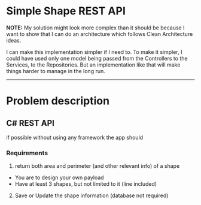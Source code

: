 # Simple Shape REST API


**NOTE:** My solution might look more complex than it should be because I want to show that I can do an architecture which follows Clean Architecture ideas. 

I can make this implementation simpler if I need to. To make it simpler, I could have used only one model being passed from the Controllers to the Services, to the Repositories. But an implementation like that will make things harder to manage in the long run.


-----

# Problem description

## C# REST API

if possible without using any framework the app should

### Requirements

1. return both area and perimeter (and other relevant info) of a shape 

- You are to design your own payload
- Have at least 3 shapes, but not limited to it (line included)

2.	Save or Update the shape information (database not required)


